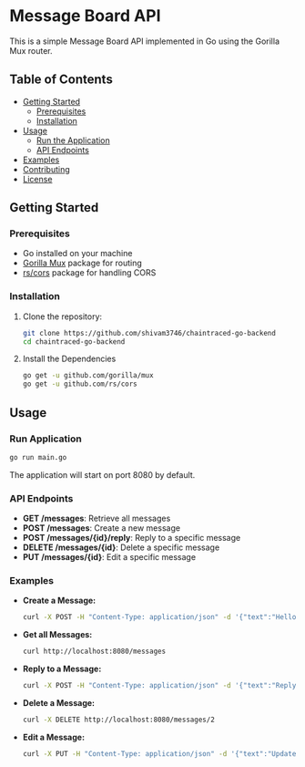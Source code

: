 # Message Board API

This is a simple Message Board API implemented in Go using the Gorilla Mux router.

## Table of Contents

- [Getting Started](#getting-started)
  - [Prerequisites](#prerequisites)
  - [Installation](#installation)
- [Usage](#usage)
  - [Run the Application](#run-the-application)
  - [API Endpoints](#api-endpoints)
- [Examples](#examples)
- [Contributing](#contributing)
- [License](#license)

## Getting Started

### Prerequisites

- Go installed on your machine
- [Gorilla Mux](https://github.com/gorilla/mux) package for routing
- [rs/cors](https://github.com/rs/cors) package for handling CORS

### Installation

1. Clone the repository:

   ```bash
   git clone https://github.com/shivam3746/chaintraced-go-backend
   cd chaintraced-go-backend

2. Install the Dependencies

   ```bash
   go get -u github.com/gorilla/mux
   go get -u github.com/rs/cors

## Usage

### Run Application

   ```bash
   go run main.go
  ```
   The application will start on port 8080 by default.

### API Endpoints

- **GET /messages**: Retrieve all messages
- **POST /messages**: Create a new message
- **POST /messages/{id}/reply**: Reply to a specific message
- **DELETE /messages/{id}**: Delete a specific message
- **PUT /messages/{id}**: Edit a specific message

### Examples

- **Create a Message:**

  ```bash
  curl -X POST -H "Content-Type: application/json" -d '{"text":"Hello, World!", "author": "John Doe"}' http://localhost:8080/messages

- **Get all Messages:**

  ```bash
  curl http://localhost:8080/messages

- **Reply to a Message:**

  ```bash
  curl -X POST -H "Content-Type: application/json" -d '{"text":"Reply text", "author": "Reply Author"}' http://localhost:8080/messages/1/reply

- **Delete a Message:**

  ```bash
  curl -X DELETE http://localhost:8080/messages/2

- **Edit a Message:**

  ```bash
  curl -X PUT -H "Content-Type: application/json" -d '{"text":"Updated text", "author": "Updated Author"}' http://localhost:8080/messages/3
